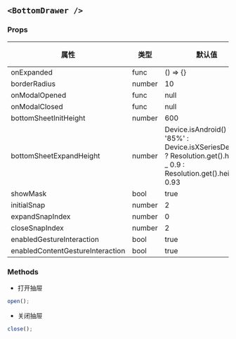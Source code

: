 ## `<BottomDrawer />`

### Props

| 属性                             | 类型   | 默认值                                                                                                                 | 必填 | 描述 |
| -------------------------------- | ------ | ---------------------------------------------------------------------------------------------------------------------- | ---- | ---- |
| onExpanded                       | func   | () => {}                                                                                                               | ❌   | -    |
| borderRadius                     | number | 10                                                                                                                     | ❌   | -    |
| onModalOpened                    | func   | null                                                                                                                   | ❌   | -    |
| onModalClosed                    | func   | null                                                                                                                   | ❌   | -    |
| bottomSheetInitHeight            | number | 600                                                                                                                    | ❌   | -    |
| bottomSheetExpandHeight          | number | Device.isAndroid() ? '85%' : Device.isXSeriesDevice() ? Resolution.get().height _ 0.9 : Resolution.get().height _ 0.93 | ❌   | -    |
| showMask                         | bool   | true                                                                                                                   | ❌   | -    |
| initialSnap                      | number | 2                                                                                                                      | ❌   | -    |
| expandSnapIndex                  | number | 0                                                                                                                      | ❌   | -    |
| closeSnapIndex                   | number | 2                                                                                                                      | ❌   | -    |
| enabledGestureInteraction        | bool   | true                                                                                                                   | ❌   | -    |
| enabledContentGestureInteraction | bool   | true                                                                                                                   | ❌   | -    |

### Methods

- 打开抽屉

```js
open();
```

- 关闭抽屉

```js
close();
```
